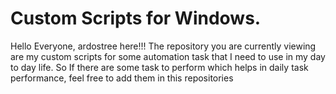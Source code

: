 # Custom Scripts for Windows.

Hello Everyone, ardostree here!!!
      The repository you are currently viewing are my custom scripts for some automation task that I need to use in my day to day life. So If there are some task to perform which helps in daily task performance, feel free to add them in this repositories
